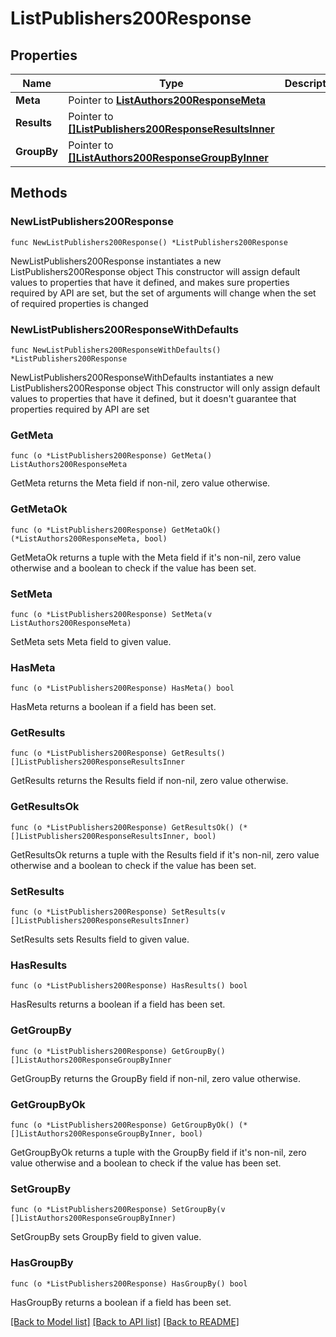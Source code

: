 # ListPublishers200Response

## Properties

Name | Type | Description | Notes
------------ | ------------- | ------------- | -------------
**Meta** | Pointer to [**ListAuthors200ResponseMeta**](ListAuthors200ResponseMeta.md) |  | [optional] 
**Results** | Pointer to [**[]ListPublishers200ResponseResultsInner**](ListPublishers200ResponseResultsInner.md) |  | [optional] 
**GroupBy** | Pointer to [**[]ListAuthors200ResponseGroupByInner**](ListAuthors200ResponseGroupByInner.md) |  | [optional] 

## Methods

### NewListPublishers200Response

`func NewListPublishers200Response() *ListPublishers200Response`

NewListPublishers200Response instantiates a new ListPublishers200Response object
This constructor will assign default values to properties that have it defined,
and makes sure properties required by API are set, but the set of arguments
will change when the set of required properties is changed

### NewListPublishers200ResponseWithDefaults

`func NewListPublishers200ResponseWithDefaults() *ListPublishers200Response`

NewListPublishers200ResponseWithDefaults instantiates a new ListPublishers200Response object
This constructor will only assign default values to properties that have it defined,
but it doesn't guarantee that properties required by API are set

### GetMeta

`func (o *ListPublishers200Response) GetMeta() ListAuthors200ResponseMeta`

GetMeta returns the Meta field if non-nil, zero value otherwise.

### GetMetaOk

`func (o *ListPublishers200Response) GetMetaOk() (*ListAuthors200ResponseMeta, bool)`

GetMetaOk returns a tuple with the Meta field if it's non-nil, zero value otherwise
and a boolean to check if the value has been set.

### SetMeta

`func (o *ListPublishers200Response) SetMeta(v ListAuthors200ResponseMeta)`

SetMeta sets Meta field to given value.

### HasMeta

`func (o *ListPublishers200Response) HasMeta() bool`

HasMeta returns a boolean if a field has been set.

### GetResults

`func (o *ListPublishers200Response) GetResults() []ListPublishers200ResponseResultsInner`

GetResults returns the Results field if non-nil, zero value otherwise.

### GetResultsOk

`func (o *ListPublishers200Response) GetResultsOk() (*[]ListPublishers200ResponseResultsInner, bool)`

GetResultsOk returns a tuple with the Results field if it's non-nil, zero value otherwise
and a boolean to check if the value has been set.

### SetResults

`func (o *ListPublishers200Response) SetResults(v []ListPublishers200ResponseResultsInner)`

SetResults sets Results field to given value.

### HasResults

`func (o *ListPublishers200Response) HasResults() bool`

HasResults returns a boolean if a field has been set.

### GetGroupBy

`func (o *ListPublishers200Response) GetGroupBy() []ListAuthors200ResponseGroupByInner`

GetGroupBy returns the GroupBy field if non-nil, zero value otherwise.

### GetGroupByOk

`func (o *ListPublishers200Response) GetGroupByOk() (*[]ListAuthors200ResponseGroupByInner, bool)`

GetGroupByOk returns a tuple with the GroupBy field if it's non-nil, zero value otherwise
and a boolean to check if the value has been set.

### SetGroupBy

`func (o *ListPublishers200Response) SetGroupBy(v []ListAuthors200ResponseGroupByInner)`

SetGroupBy sets GroupBy field to given value.

### HasGroupBy

`func (o *ListPublishers200Response) HasGroupBy() bool`

HasGroupBy returns a boolean if a field has been set.


[[Back to Model list]](../README.md#documentation-for-models) [[Back to API list]](../README.md#documentation-for-api-endpoints) [[Back to README]](../README.md)


